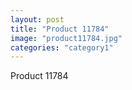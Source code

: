 ```yaml
---
layout: post
title: "Product 11784"
image: "product11784.jpg"
categories: "category1"
---
```

Product 11784
